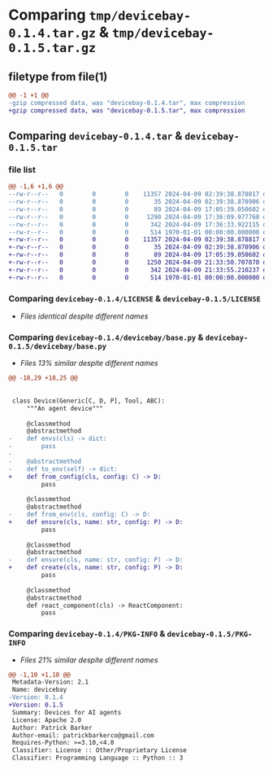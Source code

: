 # Comparing `tmp/devicebay-0.1.4.tar.gz` & `tmp/devicebay-0.1.5.tar.gz`

## filetype from file(1)

```diff
@@ -1 +1 @@
-gzip compressed data, was "devicebay-0.1.4.tar", max compression
+gzip compressed data, was "devicebay-0.1.5.tar", max compression
```

## Comparing `devicebay-0.1.4.tar` & `devicebay-0.1.5.tar`

### file list

```diff
@@ -1,6 +1,6 @@
--rw-r--r--   0        0        0    11357 2024-04-09 02:39:38.878817 devicebay-0.1.4/LICENSE
--rw-r--r--   0        0        0       35 2024-04-09 02:39:38.878906 devicebay-0.1.4/README.md
--rw-r--r--   0        0        0       89 2024-04-09 17:05:39.050602 devicebay-0.1.4/devicebay/__init__.py
--rw-r--r--   0        0        0     1290 2024-04-09 17:36:09.977768 devicebay-0.1.4/devicebay/base.py
--rw-r--r--   0        0        0      342 2024-04-09 17:36:33.922115 devicebay-0.1.4/pyproject.toml
--rw-r--r--   0        0        0      514 1970-01-01 00:00:00.000000 devicebay-0.1.4/PKG-INFO
+-rw-r--r--   0        0        0    11357 2024-04-09 02:39:38.878817 devicebay-0.1.5/LICENSE
+-rw-r--r--   0        0        0       35 2024-04-09 02:39:38.878906 devicebay-0.1.5/README.md
+-rw-r--r--   0        0        0       89 2024-04-09 17:05:39.050602 devicebay-0.1.5/devicebay/__init__.py
+-rw-r--r--   0        0        0     1250 2024-04-09 21:33:50.707870 devicebay-0.1.5/devicebay/base.py
+-rw-r--r--   0        0        0      342 2024-04-09 21:33:55.210237 devicebay-0.1.5/pyproject.toml
+-rw-r--r--   0        0        0      514 1970-01-01 00:00:00.000000 devicebay-0.1.5/PKG-INFO
```

### Comparing `devicebay-0.1.4/LICENSE` & `devicebay-0.1.5/LICENSE`

 * *Files identical despite different names*

### Comparing `devicebay-0.1.4/devicebay/base.py` & `devicebay-0.1.5/devicebay/base.py`

 * *Files 13% similar despite different names*

```diff
@@ -18,29 +18,25 @@
 
 
 class Device(Generic[C, D, P], Tool, ABC):
     """An agent device"""
 
     @classmethod
     @abstractmethod
-    def envs(cls) -> dict:
-        pass
-
-    @abstractmethod
-    def to_env(self) -> dict:
+    def from_config(cls, config: C) -> D:
         pass
 
     @classmethod
     @abstractmethod
-    def from_env(cls, config: C) -> D:
+    def ensure(cls, name: str, config: P) -> D:
         pass
 
     @classmethod
     @abstractmethod
-    def ensure(cls, name: str, config: P) -> D:
+    def create(cls, name: str, config: P) -> D:
         pass
 
     @classmethod
     @abstractmethod
     def react_component(cls) -> ReactComponent:
         pass
```

### Comparing `devicebay-0.1.4/PKG-INFO` & `devicebay-0.1.5/PKG-INFO`

 * *Files 21% similar despite different names*

```diff
@@ -1,10 +1,10 @@
 Metadata-Version: 2.1
 Name: devicebay
-Version: 0.1.4
+Version: 0.1.5
 Summary: Devices for AI agents
 License: Apache 2.0
 Author: Patrick Barker
 Author-email: patrickbarkerco@gmail.com
 Requires-Python: >=3.10,<4.0
 Classifier: License :: Other/Proprietary License
 Classifier: Programming Language :: Python :: 3
```

